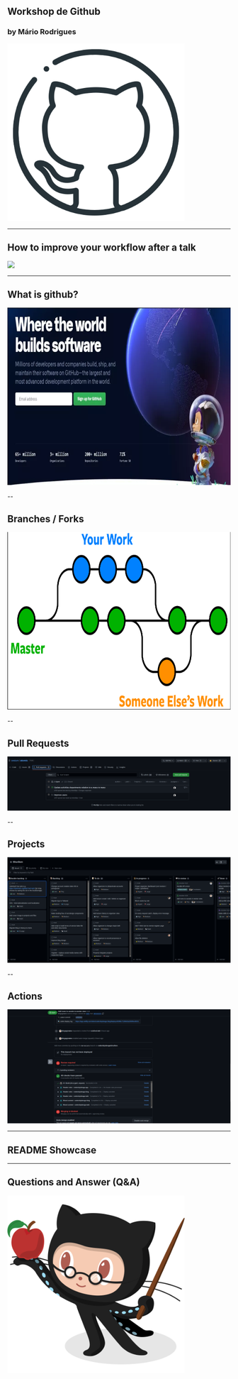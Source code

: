 ## Workshop de Github
### by Mário Rodrigues
<img src="/images/github_logo_icon.png" style="height:400px">


---

## How to improve your workflow after a talk
<img src="https://i.imgflip.com/73j4jn.jpg"/>

---

## What is github?
<img src="/images/whatisgithub.png" style="height:400px">


--

## Branches / Forks
<img src="/images/branches.png" style="height:400px">


--

## Pull Requests 
<img src="/images/pr.png">

--

## Projects
<img src="/images/projects.png">

--

## Actions
<img src="/images/actions.png">

---

## README Showcase


---

## Questions and Answer (Q&A)
<img src="/images/Professortocat_v2.png" style="height:400px">